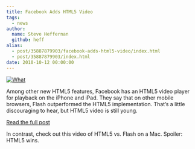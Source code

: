 ```yaml
---
title: Facebook Adds HTML5 Video
tags:
  - news
author:
  name: Steve Heffernan
  github: heff
alias:
  - post/35887879903/facebook-adds-html5-video/index.html
  - post/35887879903/index.html
date: 2010-10-12 00:00:00
---
```


[![What](http://farm2.static.flickr.com/1199/4603715307_c878c8a77b_m.jpg)](http://www.flickr.com/photos/24374884@N08/4603715307/ "What")

Among other new HTML5 features, Facebook has an HTML5 video player for playback on the iPhone and iPad. They say that on other mobile browsers, Flash outperformed the HTML5 implementation. That&rsquo;s a little discouraging to hear, but HTML5 video is still young.

[Read the full post](http://www.facebook.com/notes/facebook-engineering/using-html5-today/438532093919)

In contrast, check out this video of HTML5 vs. Flash on a Mac. Spoiler: HTML5 wins.

<object height="390" width="640"><param name="movie" value="http://www.youtube.com/v/IP7A09ty1do&amp;hl=en_US&amp;feature=player_embedded&amp;version=3"><param name="allowFullScreen" value="true"><param name="allowScriptAccess" value="always"></object>
